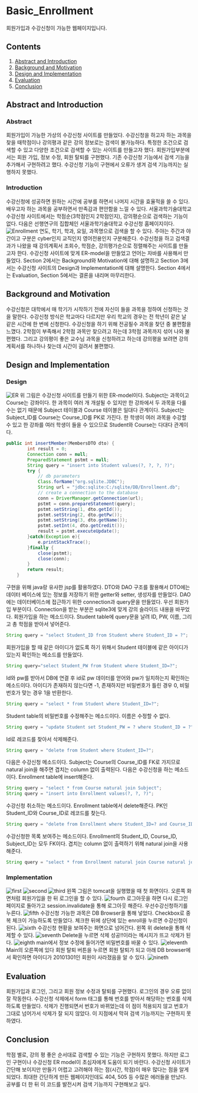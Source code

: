 # Basic_Enrollment
회원가입과 수강신청이 가능한 웹페이지입니다.

## Contents
1. [Abstract and Introduction](#Abstract-and-Introduction)
2. [Background and Motivation](#Background-and-Motivation)
3. [Design and Implementation](#Design-and-Implementation)
4. [Evaluation](#Evaluation)
5. [Conclusion](#Conclusion)

## Abstract and Introduction
### Abstract
회원가입이 가능한 가상의 수강신청 사이트를 만들었다. 수강신청을 하고자 하는 과목을 찾을 때학점이나 강의평과 같은 강의 정보로는 검색이 불가능하다. 특정한 조건으로 검색할 수 있고 다양한 조건으로 검색할 수 있는 사이트를 만들고자 했다. 회원가입부분에서는 회원 가입, 정보 수정, 회원 탈퇴를 구현했다. 기존 수강신청 기능에서 검색 기능을 추가해서 구현하려고 했다. 수강신청 기능이 구현에서 오류가 생겨 검색 기능까지는 실행하지 못했다. 
### Introduction
수강신청에 성공하면 원하는 시간에 공부를 하면서 나머지 시간을 효율적을 쓸 수 있다. 배우고자 하는 과목을 공부하면서 만족감과 편안함을 느낄 수 있다. 서울과학기술대학교 수강신청 사이트에서는 학점순(3학점인지 2학점인지), 강의평순으로 검색하는 기능이 없다. 다음은 선행연구의 집합체인 서울과학기술대학교 수강신청 홈페이지이다.
![Enrollment](/images/수강신청.png)
연도, 학기, 학과, 요일, 과목명으로 검색을 할 수 있다. 주야는 주간과 야간이고 구분은 cyber인지 교직인지 영어전용인지 구분해준다. 수강신청을 하고 검색결과가 나왔을 때 강의계획서 조회수, 학점순, 강의평가순으로 정렬해주는 사이트를 만들고자 한다. 수강신청 사이트에 맞게 ER-model을 만들었고 언어는 자바를 사용해서 만들었다.
Section 2에서는 Background와 Motivation에 대해 설명하고 Section 3에서는 수강신청 사이트의 Design과 Implementation에 대해 설명한다. Section 4에서는 Evaluation, Section 5에서는 결론을 내리며 마무리한다.

## Background and Motivation
수강신청은 대학에서 매 학기가 시작하기 전에 자신이 들을 과목을 정하여 신청하는 것을 말한다. 수강신청 방식은 학교마다 다르지만 우리 학교의 경우는 전 학년이 같은 날 같은 시간에 한 번에 신청한다. 수강신청을 하기 위해 전공필수 과목을 찾던 중 불편함을 느꼈다. 2학점이 부족해서 2학점 과목만 찾으려고 하는데 3학점 과목까지 섞어 나와 불편했다. 그리고 강의평이 좋은 교수님 과목을 신청하려고 하는데 강의평을 보려면 강의계획서를 하나하나 찾는데 시간이 걸려서 불편했다.

## Design and Implementation
### Design
![ER](/images/ER.png)
위 그림은 수강신청 사이트를 만들기 위한 ER-model이다. Subject는 과목이고 Course는 강좌이다. 한 과목이 여러 개 개설될 수 있지만 한 강좌에서 두 과목을 다룰 수는 없기 때문에 Subject 테이블과 Course 테이블은 일대다 관계이다. Subject는 Subject_ID를 Course는 Course_ID를 PK로 가진다. 한 학생이 여러 과목을 수강할 수 있고 한 강좌를 여러 학생이 들을 수 있으므로 Student와 Course는 다대다 관계이다. 
```java
public int insertMember(MembersDTO dto) {
		int result = 0;
		Connection conn = null;
		PreparedStatement pstmt = null;
		String query = "insert into Student values(?, ?, ?, ?)";
		try {
			// db parameters
			Class.forName("org.sqlite.JDBC");
			String url = "jdbc:sqlite:C:/sqlite/DB/Enrollment.db";
			// create a connection to the database
			conn = DriverManager.getConnection(url);
			pstmt = conn.prepareStatement(query);
			pstmt.setString(1, dto.getId());
			pstmt.setString(2, dto.getPw());
			pstmt.setString(3, dto.getName());
			pstmt.setInt(4, dto.getCredit());
			result = pstmt.executeUpdate();
		}catch(Exception e){
			e.printStackTrace();
		}finally {
			close(pstmt);
			close(conn);
		}
		return result;
	}
```
구현을 위해 java랑 유사한 jsp를 활용하였다. DTO와 DAO 구조를 활용해서 DTO에는 데이터 베이스에 있는 정보를 저장하기 위한 getter와 setter, 생성자를 만들었다. DAO에는 데이터베이스에 접근하기 위한 connection과 query문을 만들었다. 
우선 회원가입 부분이다. Connection을 받는 부분은 sqlite3에 맞게 강의 슬라이드 내용을 바꾸었다. 회원가입을 하는 메소드이다. Student table에 query문을 날려 ID, PW, 이름, 그리고 총 학점을 받아서 넣어준다. 
```java
String query = "select Student_ID from Student where Student_ID = ?";
```
회원가입을 할 때 같은 아이디가 없도록 하기 위해서 Student 테이블에 같은 아이디가 있는지 확인하는 메소드를 만들었다.
```java
String query="select Student_PW from Student where Student_ID=?";
```
Id와 pw를 받아서 DB에 연결 후 id로 pw 데이터를 얻어와 pw가 일치하는지 확인하는 메소드이다. 아이디가 존재하지 않는다면 -1, 존재하지만 비밀번호가 틀린 경우 0, 비밀 번호가 맞는 경우 1을 반환한다.
```java
String query = "select * from Student where Student_ID=?";
```
Student table의 비밀번호를 수정해주는 메소드이다. 이름은 수정할 수 없다.
```java
String query = "update Student set Student_PW = ? where Student_ID = ?";
```
Id로 레코드를 찾아서 삭제해준다.
```java
String query = "delete from Student where Student_ID=?";
```
다음은 수강신청 메소드이다. Subject는 Course의 Course_ID를 FK로 가지므로 natural join을 해주면 겹치는 column 없이 출력된다. 다음은 수강신청을 하는 메소드이다. Enrollment table에 insert해준다.
```java
String query = "select * from Course natural join Subject";
String query = "insert into Enrollment values(?, ?, ?)";
```
수강신청 취소하는 메소드이다. Enrollment table에서 delete해준다. PK인 Student_ID와 Course_ID로 레코드를 찾는다.
```java
String query = "delete from Enrollment where Student_ID=? and Course_ID=?";
```
수강신청한 목록 보여주는 메소드이다. Enrollment의 Student_ID, Course_ID, Subject_ID는 모두 FK이다. 겹치는 column 없이 출력하기 위해 natural join을 사용해준다.
```java
String query = "select * from Enrollment natural join Course natural join Subject where Student_ID=?";
```
### Implementation
![first](/images/first.png)
![second](/images/second.png)
![third](/images/third.png)
왼쪽 그림은 tomcat을 실행했을 때 첫 화면이다. 오른쪽 화면처럼 회원가입을 한 뒤 로그인을 할 수 있다.
![fourth](/images/fourth.png)
로그아웃을 하면 다시 로그인페이지로 돌아가고 session.invalidate을 통해 로그아웃 해준다. 우선수강신청하기를 누른다.
![fifth](/images/fifth.png)
수강신청 가능한 과목은 DB Browser을 통해 넣었다. Checkbox로 중복 체크이 가능하도록 만들었다. 체크한 뒤에 상단에 있는 enroll을 누르면 수강신청이 된다.
![sixth](/images/sixth.png)
수강신청 현황을 보여주는 화면으로 넘어간다. 왼쪽 위 delete을 통해 삭제할 수 있다.
![seventh](/images/seventh.png)
Delete을 누르면 삭제 성공!!이라는 메시지가 뜨고 삭제가 된다.
![eighth](/images/eighth.png)
main에서 정보 수정에 들어가면 비밀번호를 바꿀 수 있다.
![eleventh](/images/eleventh.png)
Main의 오른쪽에 있다 회원 탈퇴 버튼을 누르면 회원 탈퇴가 되고 아래 DB browser에서 확인하면 아이디가 20101301인 회원이 사라졌음을 알 수 있다.
![nineth](/images/nineth.png)
## Evaluation
회원가입과 로그인, 그리고 회원 정보 수정과 탈퇴를 구현했다. 로그인의 경우 오류 없이 잘 작동한다. 수강신청 삭제에서 form 태그를 통해 번호를 받아서 해당하는 번호를 삭제하도록 만들었다. 삭제가 진행되면서 번호가 바뀌었는데 이 점이 적용되지 않고 번호가 그대로 넘어가서 삭제가 잘 되지 않았다. 이 지점에서 막혀 검색 기능까지는 구현하지 못하였다. 
## Conclusion
학점 별로, 강의 평 좋은 순서대로 검색할 수 있는 기능은 구현하지 못했다. 하지만 로그인 구현이나 수강신청 ER model이 초심자에게 도움이 되기 바란다. 수강신청 사이트가 간단해 보이지만 만들기 어렵고 고려해야 하는 점(시간, 학점)이 매우 많다는 점을 알게 되었다. 최대한 간단하게 만든 웹페이지인데도 404, 505 등 수많은 에러들을 만났다. 공부를 더 한 뒤 이 코드를 발전시켜 검색 기능까지 구현해보고 싶다. 


